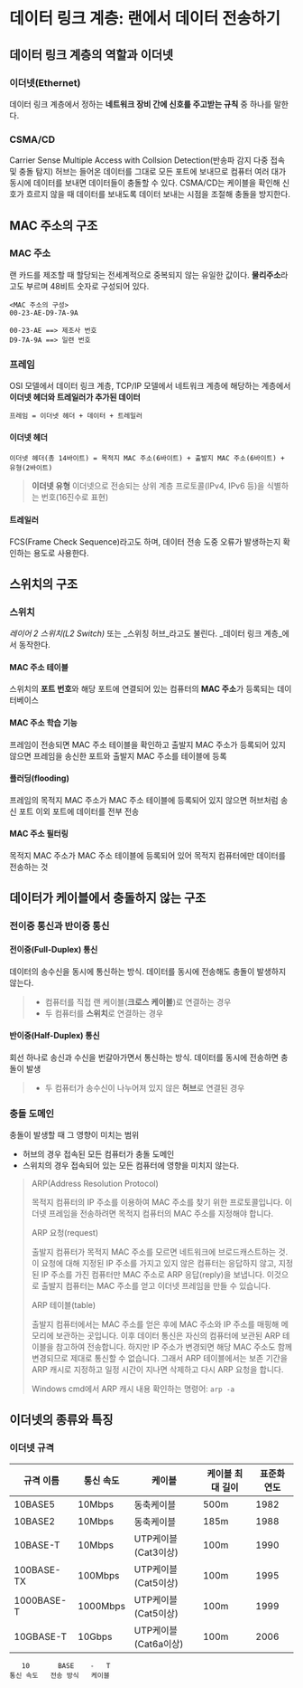 # 데이터 링크 계층: 랜에서 데이터 전송하기



## 데이터 링크 계층의 역할과 이더넷

### 이더넷(Ethernet)

데이터 링크 계층에서 정하는 **네트워크 장비 간에 신호를 주고받는 규칙** 중 하나를 말한다.

### CSMA/CD

Carrier Sense Multiple Access with Collsion Detection(반송파 감지 다중 접속 및 충돌 탐지)
허브는 들어온 데이터를 그대로 모든 포트에 보내므로 컴퓨터 여러 대가 동시에 데이터를 보내면 데이터들이 충돌할 수 있다. CSMA/CD는 케이블을 확인해 신호가 흐르지 않을 때 데이터를 보내도록 데이터 보내는 시점을 조절해 충돌을 방지한다.



## MAC 주소의 구조

### MAC 주소

랜 카드를 제조할 때 할당되는 전세계적으로 중복되지 않는 유일한 값이다. **물리주소**라고도 부르며 48비트 숫자로 구성되어 있다.

```
<MAC 주소의 구성>
00-23-AE-D9-7A-9A

00-23-AE ==> 제조사 번호
D9-7A-9A ==> 일련 번호
```

### 프레임

OSI 모델에서 데이터 링크 계층, TCP/IP 모델에서 네트워크 계층에 해당하는 계층에서 **이더넷 헤더와 트레일러가 추가된 데이터**

```
프레임 = 이더넷 헤더 + 데이터 + 트레일러
```

#### 이더넷 헤더

```
이더넷 헤더(총 14바이트) = 목적지 MAC 주소(6바이트) + 출발지 MAC 주소(6바이트) + 유형(2바이트)
```

> **이더넷 유형**
> 이더넷으로 전송되는 상위 계층 프로토콜(IPv4, IPv6 등)을 식별하는 번호(16진수로 표현)

#### 트레일러

FCS(Frame Check Sequence)라고도 하며, 데이터 전송 도중 오류가 발생하는지 확인하는 용도로 사용한다.



## 스위치의 구조

### 스위치

_레이어 2 스위치(L2 Switch)_ 또는 _스위칭 허브_라고도 불린다. _데이터 링크 계층_에서 동작한다.

#### MAC 주소 테이블

스위치의 **포트 번호**와 해당 포트에 연결되어 있는 컴퓨터의 **MAC 주소**가 등록되는 데이터베이스

#### MAC 주소 학습 기능

프레임이 전송되면 MAC 주소 테이블을 확인하고 출발지 MAC 주소가 등록되어 있지 않으면 프레임을 송신한 포트와 출발지 MAC 주소를 테이블에 등록

#### 플러딩(flooding)

프레임의 목적지 MAC 주소가 MAC 주소 테이블에 등록되어 있지 않으면 허브처럼 송신 포트 이외 포트에 데이터를 전부 전송

#### MAC 주소 필터링

목적지 MAC 주소가 MAC 주소 테이블에 등록되어 있어 목적지 컴퓨터에만 데이터를 전송하는 것



## 데이터가 케이블에서 충돌하지 않는 구조

### 전이중 통신과 반이중 통신

#### 전이중(Full-Duplex) 통신

데이터의 송수신을 동시에 통신하는 방식. 데이터를 동시에 전송해도 충돌이 발생하지 않는다.

> - 컴퓨터를 직접 랜 케이블(**크로스 케이블**)로 연결하는 경우
> - 두 컴퓨터를 **스위치**로 연결하는 경우

#### 반이중(Half-Duplex) 통신

회선 하나로 송신과 수신을 번갈아가면서 통신하는 방식. 데이터를 동시에 전송하면 충돌이 발생

> - 두 컴퓨터가 송수신이 나누어져 있지 않은 **허브**로 연결된 경우



### 충돌 도메인

충돌이 발생할 때 그 영향이 미치는 범위

- 허브의 경우 접속된 모든 컴퓨터가 충돌 도메인
- 스위치의 경우 접속되어 있는 모든 컴퓨터에 영향을 미치지 않는다.



> ARP(Address Resolution Protocol)
>
> 목적지 컴퓨터의 IP 주소를 이용하여 MAC 주소를 찾기 위한 프로토콜입니다. 이더넷 프레임을 전송하려면 목적지 컴퓨터의 MAC 주소를 지정해야 합니다.
>
> ARP 요청(request)
>
> 출발지 컴퓨터가 목적지 MAC 주소를 모르면 네트워크에 브로드캐스트하는 것. 이 요청에 대해 지정된 IP 주소를 가지고 있지 않은 컴퓨터는 응답하지 않고, 지정된 IP 주소를 가진 컴퓨터만 MAC 주소로 ARP 응답(reply)을 보냅니다. 이것으로 출발지 컴퓨터는 MAC 주소를 얻고 이더넷 프레임을 만들 수 있습니다.
>
> ARP 테이블(table)
>
> 출발지 컴퓨터에서는 MAC 주소를 얻은 후에 MAC 주소와 IP 주소를 매핑해 메모리에 보관하는 곳입니다. 이후 데이터 통신은 자신의 컴퓨터에 보관된 ARP 테이블을 참고하여 전송합니다. 하지만 IP 주소가 변경되면 해당 MAC 주소도 함께 변경되므로 제대로 통신할 수 없습니다. 그래서 ARP 테이블에서는 보존 기간을 ARP 캐시로 지정하고 일정 시간이 지나면 삭제하고 다시 ARP 요청을 합니다.
>
> Windows cmd에서 ARP 캐시 내용 확인하는 명령어: `arp -a`



## 이더넷의 종류와 특징

### 이더넷 규격

| 규격 이름  | 통신 속도 | 케이블               | 케이블 최대 길이 | 표준화 연도 |
| ---------- | --------- | -------------------- | ---------------- | ----------- |
| 10BASE5    | 10Mbps    | 동축케이블           | 500m             | 1982        |
| 10BASE2    | 10Mbps    | 동축케이블           | 185m             | 1988        |
| 10BASE-T   | 10Mbps    | UTP케이블(Cat3이상)  | 100m             | 1990        |
| 100BASE-TX | 100Mbps   | UTP케이블(Cat5이상)  | 100m             | 1995        |
| 1000BASE-T | 1000Mbps  | UTP케이블(Cat5이상)  | 100m             | 1999        |
| 10GBASE-T  | 10Gbps    | UTP케이블(Cat6a이상) | 100m             | 2006        |

```
   10		BASE	-	T
통신 속도	전송 방식	케이블
```

